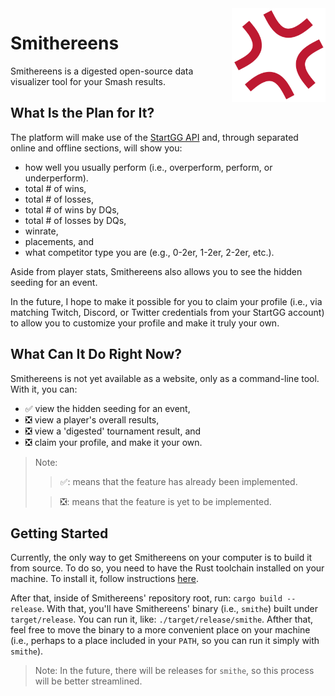 <img align="right" src="assets/favicon.png" width="150px" />

# Smithereens

Smithereens is a digested open-source data visualizer tool for your Smash results. 

## What Is the Plan for It?

The platform will make use of the [StartGG API](https://developer.smash.gg/docs/intro/) and, through separated online and offline sections, will show you:
- how well you usually perform (i.e., overperform, perform, or underperform).
- total # of wins,
- total # of losses,
- total # of wins by DQs,
- total # of losses by DQs,
- winrate,
- placements, and
- what competitor type you are (e.g., 0-2er, 1-2er, 2-2er, etc.).

Aside from player stats, Smithereens also allows you to see the hidden seeding for an event.

In the future, I hope to make it possible for you to claim your profile (i.e., via matching Twitch, Discord, or Twitter credentials from your StartGG account) to allow you to customize your profile and make it truly your own.

## What Can It Do Right Now?

Smithereens is not yet available as a website, only as a command-line tool. With it, you can:
- ✅ view the hidden seeding for an event, 
- ❎ view a player's overall results,
- ❎ view a 'digested' tournament result, and
- ❎ claim your profile, and make it your own.

> Note:
>> ✅: means that the feature has already been implemented.
>
>> ❎: means that the feature is yet to be implemented.

## Getting Started

Currently, the only way to get Smithereens on your computer is to build it from source. To do so, you need to have the Rust toolchain installed on your machine. To install it, follow instructions [here](https://www.rust-lang.org/tools/install).

After that, inside of Smithereens' repository root, run: `cargo build --release`. With that, you'll have Smithereens' binary (i.e., `smithe`) built under `target/release`. You can run it, like: `./target/release/smithe`. Afther that, feel free to move the binary to a more convenient place on your machine (i.e., perhaps to a place included in your `PATH`, so you can run it simply with `smithe`).

> Note: In the future, there will be releases for `smithe`, so this process will be better streamlined.